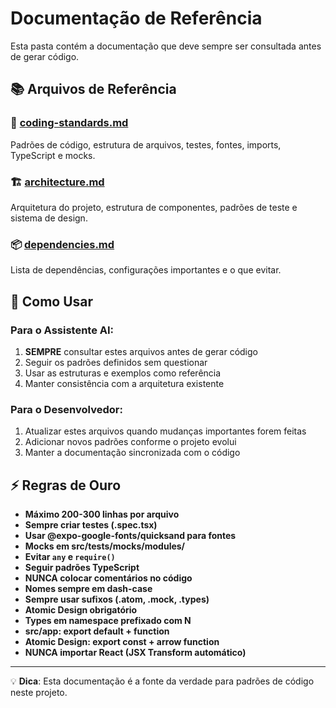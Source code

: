 # Documentação de Referência

Esta pasta contém a documentação que deve sempre ser consultada antes de gerar código.

## 📚 Arquivos de Referência

### 🎯 [coding-standards.md](./coding-standards.md)
Padrões de código, estrutura de arquivos, testes, fontes, imports, TypeScript e mocks.

### 🏗️ [architecture.md](./architecture.md) 
Arquitetura do projeto, estrutura de componentes, padrões de teste e sistema de design.

### 📦 [dependencies.md](./dependencies.md)
Lista de dependências, configurações importantes e o que evitar.

## 🔄 Como Usar

### Para o Assistente AI:
1. **SEMPRE** consultar estes arquivos antes de gerar código
2. Seguir os padrões definidos sem questionar
3. Usar as estruturas e exemplos como referência
4. Manter consistência com a arquitetura existente

### Para o Desenvolvedor:
1. Atualizar estes arquivos quando mudanças importantes forem feitas
2. Adicionar novos padrões conforme o projeto evolui
3. Manter a documentação sincronizada com o código

## ⚡ Regras de Ouro

- **Máximo 200-300 linhas por arquivo**
- **Sempre criar testes (.spec.tsx)**
- **Usar @expo-google-fonts/quicksand para fontes**
- **Mocks em src/__tests__/mocks/modules/**
- **Evitar `any` e `require()`**
- **Seguir padrões TypeScript**
- **NUNCA colocar comentários no código**
- **Nomes sempre em dash-case**
- **Sempre usar sufixos (.atom, .mock, .types)**
- **Atomic Design obrigatório**
- **Types em namespace prefixado com N**
- **src/app: export default + function**
- **Atomic Design: export const + arrow function**
- **NUNCA importar React (JSX Transform automático)**

---

💡 **Dica**: Esta documentação é a fonte da verdade para padrões de código neste projeto. 